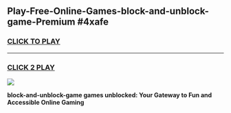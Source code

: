 
## Play-Free-Online-Games-block-and-unblock-game-Premium #4xafe
<h3>
<a href="https://premium.freeplayer.one?title=block-and-unblock-game&ref=8M">CLICK TO PLAY</a></h3>
<hr>

<h3>
<a href="https://premium.freeplayer.one?title=block-and-unblock-game&ref=8M">CLICK 2 PLAY</a>
  
</h3>

<a href="https://premium.freeplayer.one?title=block-and-unblock-game&ref=8M"><img src="https://clearcache.store/games.png"></a>


**block-and-unblock-game games unblocked: Your Gateway to Fun and Accessible Online Gaming**
